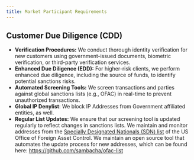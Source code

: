 ```yaml
---
title: Market Participant Requirements
---
```


## Customer Due Diligence (CDD)

-   **Verification Procedures:** We conduct thorough identity verification for
    new customers using government-issued documents, biometric verification, or
    third-party verification services.
-   **Enhanced Due Diligence (EDD):** For higher-risk clients, we perform
    enhanced due diligence, including the source of funds, to identify potential
    sanctions risks.
-   **Automated Screening Tools:** We screen transactions and parties against
    global sanctions lists (e.g., OFAC) in real-time to prevent unauthorized
    transactions.
-   **Global IP Denylist**: We block IP Addresses from Government affiliated
    entities, as well.
-   **Regular List Updates:** We ensure that our screening tool is updated
    regularly to reflect changes in sanctions lists. We maintain and monitor
    addresses from the
    [Specially Designated Nationals (SDN) list](https://home.treasury.gov/policy-issues/financial-sanctions/specially-designated-nationals-and-blocked-persons-list-sdn-human-readable-lists) of
    the US Office of Foreign Asset Control. We maintain an open source tool that
    automates the update process for new addresses, which can be found here:
    https://github.com/sambacha/ofac-list
